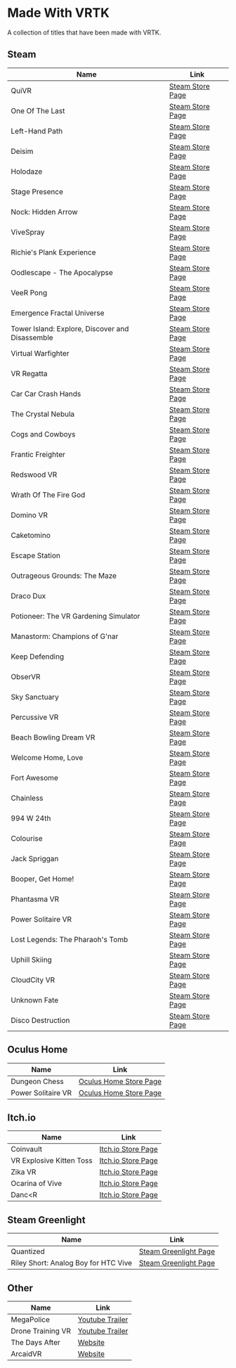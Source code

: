 # Made With VRTK

A collection of titles that have been made with VRTK.

## Steam

| Name | Link |
|-------------------------------------------------|-------------------------------------------------------------------------------------------|
| QuiVR | [Steam Store Page](http://store.steampowered.com/app/489380) |
| One Of The Last | [Steam Store Page](http://store.steampowered.com/app/550360) |
| Left-Hand Path | [Steam Store Page](http://store.steampowered.com/app/488760) |
| Deisim | [Steam Store Page](http://store.steampowered.com/app/525680) |
| Holodaze | [Steam Store Page](http://store.steampowered.com/app/475520) |
| Stage Presence | [Steam Store Page](http://store.steampowered.com/app/391640) |
| Nock: Hidden Arrow | [Steam Store Page](http://store.steampowered.com/app/525210) |
| ViveSpray | [Steam Store Page](http://store.steampowered.com/app/494830) |
| Richie's Plank Experience | [Steam Store Page](http://store.steampowered.com/app/517160) |
| Oodlescape - The Apocalypse | [Steam Store Page](http://store.steampowered.com/app/587560) |
| VeeR Pong | [Steam Store Page](http://store.steampowered.com/app/494850) |
| Emergence Fractal Universe | [Steam Store Page](http://store.steampowered.com/app/500470) |
| Tower Island: Explore, Discover and Disassemble | [Steam Store Page](http://store.steampowered.com/app/487740) |
| Virtual Warfighter | [Steam Store Page](http://store.steampowered.com/app/517020) |
| VR Regatta | [Steam Store Page](http://store.steampowered.com/app/468240) |
| Car Car Crash Hands | [Steam Store Page](http://store.steampowered.com/app/472720) |
| The Crystal Nebula | [Steam Store Page](http://store.steampowered.com/app/505660) |
| Cogs and Cowboys | [Steam Store Page](http://store.steampowered.com/app/510410) |
| Frantic Freighter | [Steam Store Page](http://store.steampowered.com/app/503150) |
| Redswood VR | [Steam Store Page](http://store.steampowered.com/app/499760) |
| Wrath Of The Fire God | [Steam Store Page](http://store.steampowered.com/app/511370) |
| Domino VR | [Steam Store Page](http://store.steampowered.com/app/508680) |
| Caketomino | [Steam Store Page](http://store.steampowered.com/app/517770) |
| Escape Station | [Steam Store Page](http://store.steampowered.com/app/527360) |
| Outrageous Grounds: The Maze | [Steam Store Page](http://store.steampowered.com/app/513050) |
| Draco Dux | [Steam Store Page](http://store.steampowered.com/app/460730) |
| Potioneer: The VR Gardening Simulator | [Steam Store Page](http://store.steampowered.com/app/544410) |
| Manastorm: Champions of G'nar | [Steam Store Page](http://store.steampowered.com/app/548560) |
| Keep Defending | [Steam Store Page](http://store.steampowered.com/app/527720) |
| ObserVR | [Steam Store Page](http://store.steampowered.com/app/549360) |
| Sky Sanctuary | [Steam Store Page](http://store.steampowered.com/app/526130) |
| Percussive VR | [Steam Store Page](http://store.steampowered.com/app/536370) |
| Beach Bowling Dream VR | [Steam Store Page](http://store.steampowered.com/app/557960) |
| Welcome Home, Love | [Steam Store Page](http://store.steampowered.com/app/553050) |
| Fort Awesome | [Steam Store Page](http://store.steampowered.com/app/594120) |
| Chainless | [Steam Store Page](http://store.steampowered.com/app/589680) |
| 994 W 24th | [Steam Store Page](http://store.steampowered.com/app/536050) |
| Colourise | [Steam Store Page](http://store.steampowered.com/app/576820) |
| Jack Spriggan | [Steam Store Page](http://store.steampowered.com/app/620660) |
| Booper, Get Home! | [Steam Store Page](http://store.steampowered.com/app/631670) |
| Phantasma VR | [Steam Store Page](http://store.steampowered.com/app/608870) |
| Power Solitaire VR | [Steam Store Page](http://store.steampowered.com/app/584850) |
| Lost Legends: The Pharaoh's Tomb | [Steam Store Page](http://store.steampowered.com/app/652830) |
| Uphill Skiing | [Steam Store Page](http://store.steampowered.com/app/646380) |
| CloudCity VR | [Steam Store Page](http://store.steampowered.com/app/662950) |
| Unknown Fate | [Steam Store Page](http://store.steampowered.com/app/510390) |
| Disco Destruction | [Steam Store Page](http://store.steampowered.com/app/677380) |

## Oculus Home

| Name | Link |
|-------------------------------------------------|-------------------------------------------------------------------------------------------|
| Dungeon Chess | [Oculus Home Store Page](https://www.oculus.com/experiences/rift/1201154329997563) |
| Power Solitaire VR | [Oculus Home Store Page](https://www.oculus.com/experiences/rift/1119889274794166) |

## Itch.io

| Name | Link |
|-------------------------------------------------|-------------------------------------------------------------------------------------------|
| Coinvault | [Itch.io Store Page](https://ldvr.itch.io/ldvrs-coinvault-for-the-vive) |
| VR Explosive Kitten Toss | [Itch.io Store Page](https://ldvr.itch.io/ldvrs-kitten-toss) |
| Zika VR | [Itch.io Store Page](https://ldvr.itch.io/ldvr-presents-zika-vr) |
| Ocarina of Vive | [Itch.io Store Page](https://tomcat94.itch.io/ocarina-of-vive-shooting-gallery) |
| Danc<R | [Itch.io Store Page](https://tomcat94.itch.io/dancr-alpha) |

## Steam Greenlight

| Name | Link |
|-------------------------------------------------|-------------------------------------------------------------------------------------------|
| Quantized | [Steam Greenlight Page](https://steamcommunity.com/sharedfiles/filedetails/?id=195344075) |
| Riley Short: Analog Boy for HTC Vive | [Steam Greenlight Page](http://steamcommunity.com/sharedfiles/filedetails/?id=878866678) |

## Other

| Name | Link |
|-------------------------------------------------|-------------------------------------------------------------------------------------------|
| MegaPolice | [Youtube Trailer](https://www.youtube.com/watch?v=d6hCgfMxldY) |
| Drone Training VR | [Youtube Trailer](https://www.youtube.com/watch?v=A5MFT2JsySc) |
| The Days After | [Website](http://www.fivefingerstudios.com/thedaysafter) |
| ArcaidVR | [Website](http://www.arcaidvr.com) |
